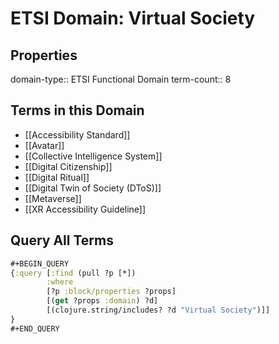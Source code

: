 # ETSI Domain: Virtual Society

## Properties
domain-type:: ETSI Functional Domain
term-count:: 8

## Terms in this Domain

- [[Accessibility Standard]]
- [[Avatar]]
- [[Collective Intelligence System]]
- [[Digital Citizenship]]
- [[Digital Ritual]]
- [[Digital Twin of Society (DToS)]]
- [[Metaverse]]
- [[XR Accessibility Guideline]]

## Query All Terms
```clojure
#+BEGIN_QUERY
{:query [:find (pull ?p [*])
        :where
        [?p :block/properties ?props]
        [(get ?props :domain) ?d]
        [(clojure.string/includes? ?d "Virtual Society")]]
}
#+END_QUERY
```